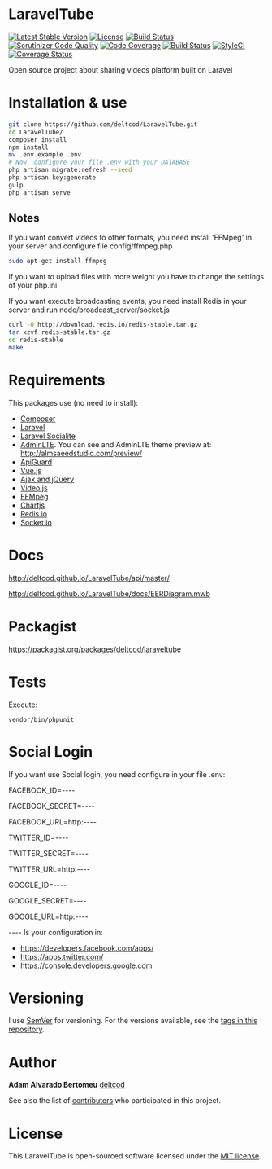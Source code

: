 # LaravelTube
[![Latest Stable Version](https://poser.pugx.org/deltcod/laraveltube/v/stable)](https://packagist.org/packages/deltcod/laraveltube)
[![License](https://poser.pugx.org/deltcod/laraveltube/license)](https://packagist.org/packages/deltcod/laraveltube)
[![Build Status](https://travis-ci.org/deltcod/LaravelTube.svg?branch=master)](https://travis-ci.org/deltcod/LaravelTube)
[![Scrutinizer Code Quality](https://scrutinizer-ci.com/g/deltcod/LaravelTube/badges/quality-score.png?b=master)](https://scrutinizer-ci.com/g/deltcod/LaravelTube/?branch=master)
[![Code Coverage](https://scrutinizer-ci.com/g/deltcod/LaravelTube/badges/coverage.png?b=master)](https://scrutinizer-ci.com/g/deltcod/LaravelTube/?branch=master)
[![Build Status](https://scrutinizer-ci.com/g/deltcod/LaravelTube/badges/build.png?b=master)](https://scrutinizer-ci.com/g/deltcod/LaravelTube/build-status/master)
[![StyleCI](https://styleci.io/repos/56526883/shield)](https://styleci.io/repos/56526883)
[![Coverage Status](https://coveralls.io/repos/github/deltcod/LaravelTube/badge.svg?branch=master)](https://coveralls.io/github/deltcod/LaravelTube?branch=master)

Open source project about sharing videos platform built on Laravel

# Installation & use

```bash
git clone https://github.com/deltcod/LaravelTube.git
cd LaravelTube/
composer install
npm install
mv .env.example .env
# Now, configure your file .env with your DATABASE
php artisan migrate:refresh --seed
php artisan key:generate
gulp
php artisan serve
```
## Notes
If you want convert videos to other formats, you need install 'FFMpeg' in your server and configure file config/ffmpeg.php
```bash
sudo apt-get install ffmpeg
```
If you want to upload files with more weight you have to change the settings of your php.ini

If you want execute broadcasting events, you need install Redis in your server and run node/broadcast_server/socket.js
```bash
curl -O http://download.redis.io/redis-stable.tar.gz
tar xzvf redis-stable.tar.gz
cd redis-stable
make
```

# Requirements
This packages use (no need to install):

* [Composer](https://getcomposer.org/)
* [Laravel](http://laravel.com/)
* [Laravel Socialite](https://github.com/laravel/socialite)
* [AdminLTE](https://github.com/almasaeed2010/AdminLTE). You can see and AdminLTE theme preview at: http://almsaeedstudio.com/preview/
* [ApiGuard](https://github.com/chrisbjr/api-guard)
* [Vue.js](https://vuejs.org/)
* [Ajax and jQuery](http://api.jquery.com/jquery.ajax/)
* [Video.js](http://videojs.com/)
* [FFMpeg](https://github.com/linkthrow/ffmpeg)
* [Chartjs](http://www.chartjs.org/)
* [Redis.io](http://redis.io/)
* [Socket.io](http://socket.io/)

# Docs
http://deltcod.github.io/LaravelTube/api/master/

http://deltcod.github.io/LaravelTube/docs/EERDiagram.mwb

# Packagist
https://packagist.org/packages/deltcod/laraveltube

# Tests

Execute:

```
vendor/bin/phpunit
```

# Social Login
If you want use Social login, you need configure in your file .env:

FACEBOOK_ID=*----*

FACEBOOK_SECRET=*----*

FACEBOOK_URL=http:*----*

TWITTER_ID=*----*

TWITTER_SECRET=*----*

TWITTER_URL=http:*----*

GOOGLE_ID=*----*

GOOGLE_SECRET=*----*

GOOGLE_URL=http:*----*

*----* Is your configuration in:
* https://developers.facebook.com/apps/
* https://apps.twitter.com/
* https://console.developers.google.com

# Versioning

I use [SemVer](http://semver.org/) for versioning. For the versions available, see the [tags in this repository](https://github.com/deltcod/LaravelTube/tags).

# Author

**Adam Alvarado Bertomeu** [deltcod](https://github.com/deltcod)

See also the list of [contributors](https://github.com/deltcod/LaravelTube/graphs/contributors) who participated in this project.

# License
This LaravelTube is open-sourced software licensed under the [MIT license](http://opensource.org/licenses/MIT).
